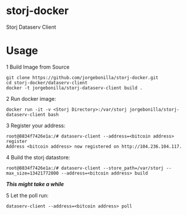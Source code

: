 # storj-docker
Storj Dataserv Client

Usage
===

1 Build Image from Source
```
git clone https://github.com/jorgebonilla/storj-docker.git
cd storj-docker/dataserv-client
docker -t jorgebonilla/storj-dataserv-client build .
```
2 Run docker image:
```
docker run -it -v <Storj Directory>:/var/storj jorgebonilla/storj-dataserv-client bash
```
3 Register your address:
```
root@8834f7426e1a:/# dataserv-client --address=<bitcoin address> register
Address <bitcoin address> now registered on http://104.236.104.117.
```
4 Build the storj datastore:
```
root@8834f7426e1a:/# dataserv-client --store_path=/var/storj --max_size=13421772800 --address=<bitcoin address> build
```
***This might take a while***

5 Let the poll run:
 ```
dataserv-client --address=<bitcoin address> poll
 ```
